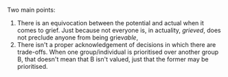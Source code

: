 Two main points:
1. There is an equivocation between the potential and actual when it comes to grief. Just because not everyone is, in actuality, *grieved*, does not preclude anyone from being griev*able*,
2. There isn't a proper acknowledgement of decisions in which there are trade-offs. When one group/individual is prioritised over another group B, that doesn't mean that B isn't valued, just that the former may be prioritised.
